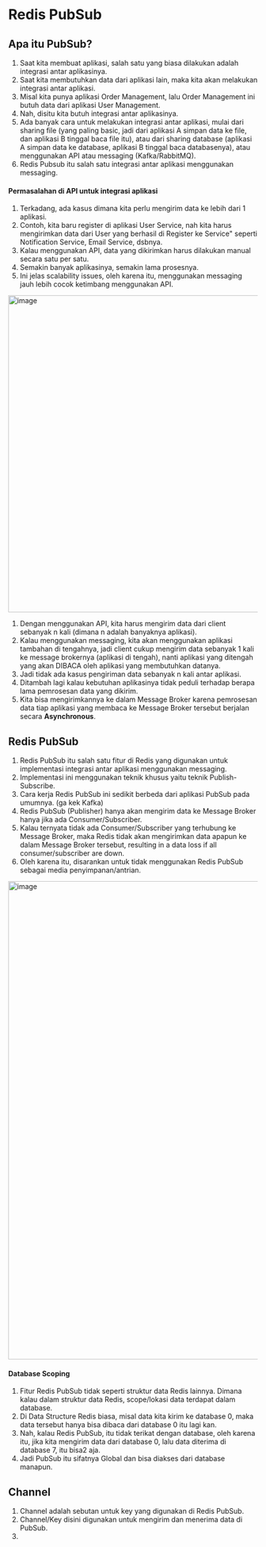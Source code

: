# Redis PubSub

## Apa itu PubSub?

<ol>
  <li>Saat kita membuat aplikasi, salah satu yang biasa dilakukan adalah integrasi antar aplikasinya.</li>
  <li>Saat kita membutuhkan data dari aplikasi lain, maka kita akan melakukan integrasi antar aplikasi.</li>
  <li>Misal kita punya aplikasi Order Management, lalu Order Management ini butuh data dari aplikasi User Management.</li>
  <li>Nah, disitu kita butuh integrasi antar aplikasinya.</li>
  <li>Ada banyak cara untuk melakukan integrasi antar aplikasi, mulai dari sharing file (yang paling basic, jadi dari aplikasi A simpan data ke file, dan aplikasi B tinggal baca file itu), atau dari sharing database (aplikasi A simpan data ke database, aplikasi B tinggal baca databasenya), atau menggunakan API atau messaging (Kafka/RabbitMQ).</li>
  <li>Redis Pubsub itu salah satu integrasi antar aplikasi menggunakan messaging.</li>
</ol>

#### Permasalahan di API untuk integrasi aplikasi

<ol>
  <li>Terkadang, ada kasus dimana kita perlu mengirim data ke lebih dari 1 aplikasi.</li>
  <li>Contoh, kita baru register di aplikasi User Service, nah kita harus mengirimkan data dari User yang berhasil di Register ke Service" seperti Notification Service, Email Service, dsbnya.</li>
  <li>Kalau menggunakan API, data yang dikirimkan harus dilakukan manual secara satu per satu.</li>
  <li>Semakin banyak aplikasinya, semakin lama prosesnya.</li>
  <li>Ini jelas scalability issues, oleh karena itu, menggunakan messaging jauh lebih cocok ketimbang menggunakan API.</li>
</ol>

<img width="1566" height="639" alt="image" src="https://github.com/user-attachments/assets/924fe75e-9fc5-407f-8402-aaced62ded47" />

<ol>
  <li>Dengan menggunakan API, kita harus mengirim data dari client sebanyak n kali (dimana n adalah banyaknya aplikasi).</li>
  <li>Kalau menggunakan messaging, kita akan menggunakan aplikasi tambahan di tengahnya, jadi client cukup mengirim data sebanyak 1 kali ke message brokernya (aplikasi di tengah), nanti aplikasi yang ditengah yang akan DIBACA oleh aplikasi yang membutuhkan datanya.</li>
  <li>Jadi tidak ada kasus pengiriman data sebanyak n kali antar aplikasi.</li>
  <li>Ditambah lagi kalau kebutuhan aplikasinya tidak peduli terhadap berapa lama pemrosesan data yang dikirim.</li>
  <li>Kita bisa mengirimkannya ke dalam Message Broker karena pemrosesan data tiap aplikasi yang membaca ke Message Broker  tersebut berjalan secara <b>Asynchronous</b>.</li>
</ol>

## Redis PubSub

<ol>
  <li>Redis PubSub itu salah satu fitur di Redis yang digunakan untuk implementasi integrasi antar aplikasi menggunakan messaging.</li>
  <li>Implementasi ini menggunakan teknik khusus yaitu teknik Publish-Subscribe.</li>
  <li>Cara kerja Redis PubSub ini sedikit berbeda dari aplikasi PubSub pada umumnya. (ga kek Kafka)</li>
  <li>Redis PubSub (Publisher) hanya akan mengirim data ke Message Broker hanya jika ada Consumer/Subscriber.</li>
  <li>Kalau ternyata tidak ada Consumer/Subscriber yang terhubung ke Message Broker, maka Redis tidak akan mengirimkan data apapun ke dalam Message Broker tersebut, resulting in a data loss if all consumer/subscriber are down.</li>
  <li>Oleh karena itu, disarankan untuk tidak menggunakan Redis PubSub sebagai media penyimpanan/antrian.</li>
</ol>

<img width="947" height="964" alt="image" src="https://github.com/user-attachments/assets/c8cee3c7-9d6f-41d3-b55f-c9e0f763d64c" />

#### Database Scoping

<ol>
  <li>Fitur Redis PubSub tidak seperti struktur data Redis lainnya. Dimana kalau dalam struktur data Redis, scope/lokasi data terdapat dalam database.</li>
  <li>Di Data Structure Redis biasa, misal data kita kirim ke database 0, maka data tersebut hanya bisa dibaca dari database 0 itu lagi kan.</li>
  <li>Nah, kalau Redis PubSub, itu tidak terikat dengan database, oleh karena itu, jika kita mengirim data dari database 0, lalu data diterima di database 7, itu bisa2 aja.</li>
  <li>Jadi PubSub itu sifatnya Global dan bisa diakses dari database manapun.</li>
</ol>

## Channel

<ol>
  <li>Channel adalah sebutan untuk key yang digunakan di Redis PubSub.</li>
  <li>Channel/Key disini digunakan untuk mengirim dan menerima data di PubSub.</li>
  <li></li>
</ol>
